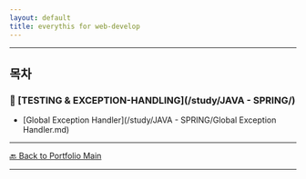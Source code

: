 ```yaml
---
layout: default
title: everythis for web-develop
---
```



---

## 목차

### 🔗 [TESTING & EXCEPTION-HANDLING](/study/JAVA - SPRING/)

- [Global Exception Handler](/study/JAVA - SPRING/Global Exception Handler.md)

---
[🔙 Back to Portfolio Main](../index.md)

---

